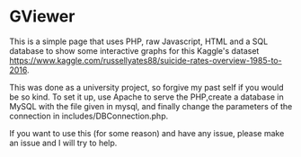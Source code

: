 # GViewer

This is a simple page that uses PHP, raw Javascript, HTML and a SQL database to show some interactive graphs for this Kaggle's dataset https://www.kaggle.com/russellyates88/suicide-rates-overview-1985-to-2016.

This was done as a university project, so forgive my past self if you would be so kind. To set it up, use Apache to serve the PHP,create a database in MySQL with the file given in mysql, and finally change the parameters of the connection in includes/DBConnection.php. 

If you want to use this (for some reason) and have any issue, please make an issue and I will try to help.
